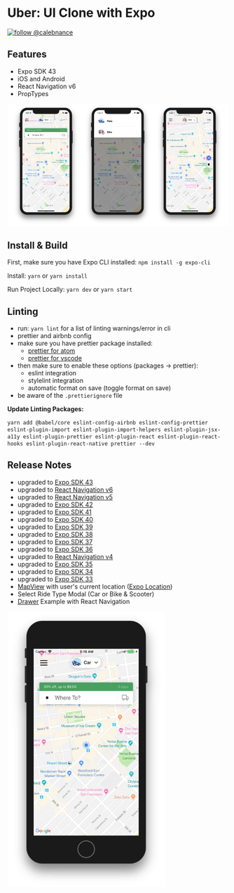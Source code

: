 # Uber: UI Clone with Expo

[![follow @calebnance](https://img.shields.io/twitter/follow/calebnance.svg?style=for-the-badge&logo=TWITTER&logoColor=FFFFFF&labelColor=00aced&logoWidth=20&color=lightgray)](https://twitter.com/calebnance)

## Features

- Expo SDK 43
- iOS and Android
- React Navigation v6
- PropTypes

<p align="center">
  <img src="screenshots/screenshare-3.png?raw=true" />
</p>

## Install & Build

First, make sure you have Expo CLI installed: `npm install -g expo-cli`

Install: `yarn` or `yarn install`

Run Project Locally: `yarn dev` or `yarn start`

## Linting

- run: `yarn lint` for a list of linting warnings/error in cli
- prettier and airbnb config
- make sure you have prettier package installed:
  - [prettier for atom](https://atom.io/packages/prettier-atom)
  - [prettier for vscode](https://marketplace.visualstudio.com/items?itemName=esbenp.prettier-vscode)
- then make sure to enable these options (packages → prettier):
  - eslint integration
  - stylelint integration
  - automatic format on save (toggle format on save)
- be aware of the `.prettierignore` file

**Update Linting Packages:**

```
yarn add @babel/core eslint-config-airbnb eslint-config-prettier eslint-plugin-import eslint-plugin-import-helpers eslint-plugin-jsx-a11y eslint-plugin-prettier eslint-plugin-react eslint-plugin-react-hooks eslint-plugin-react-native prettier --dev
```

## Release Notes

- upgraded to [Expo SDK 43](https://blog.expo.dev/expo-sdk-43-aa9b3c7d5541)
- upgraded to [React Navigation v6](https://reactnavigation.org/docs/getting-started)
- upgraded to [React Navigation v5](https://reactnavigation.org/docs/5.x/getting-started)
- upgraded to [Expo SDK 42](https://blog.expo.io/expo-sdk-42-579aee2348b6)
- upgraded to [Expo SDK 41](https://blog.expo.io/expo-sdk-41-12cc5232f2ef)
- upgraded to [Expo SDK 40](https://blog.expo.io/expo-sdk-40-is-now-available-d4d73e67da33)
- upgraded to [Expo SDK 39](https://dev.to/expo/expo-sdk-39-is-now-available-1lm8)
- upgraded to [Expo SDK 38](https://blog.expo.io/expo-sdk-38-is-now-available-ab6cd30ca2ee)
- upgraded to [Expo SDK 37](https://blog.expo.io/expo-sdk-37-is-now-available-dd5770f066a6)
- upgraded to [Expo SDK 36](https://blog.expo.io/expo-sdk-36-is-now-available-b91897b437fe)
- upgraded to [React Navigation v4](https://reactnavigation.org/docs/4.x/getting-started)
- upgraded to [Expo SDK 35](https://blog.expo.io/expo-sdk-35-is-now-available-beee0dfafbf4)
- upgraded to [Expo SDK 34](https://blog.expo.io/expo-sdk-34-is-now-available-4f7825239319)
- upgraded to [Expo SDK 33](https://blog.expo.io/expo-sdk-v33-0-0-is-now-available-52d1c99dfe4c)
- [MapView](https://docs.expo.io/versions/latest/sdk/map-view/) with user's current location ([Expo Location](https://docs.expo.io/versions/v32.0.0/sdk/location/))
- Select Ride Type Modal (Car or Bike & Scooter)
- [Drawer](https://reactnavigation.org/docs/en/drawer-navigator.html) Example with React Navigation

<p align="left">
  <img src="screenshots/screenshot-v0.0.1.jpg?raw=true" width="360" />
</p>
